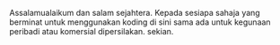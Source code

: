 Assalamualaikum dan salam sejahtera. Kepada sesiapa sahaja yang berminat untuk menggunakan koding di sini sama ada untuk kegunaan peribadi atau komersial dipersilakan. sekian.
